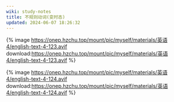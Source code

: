 ```yaml
---
wiki: study-notes
title: 不规则动词(变时态)
updated: 2024-06-07 18:26:32
---
```


{% image https://onep.hzchu.top/mount/pic/myself/materials/英语4/english-text-4-123.avif download:https://onep.hzchu.top/mount/pic/myself/materials/英语4/english-text-4-123.avif %}

{% image https://onep.hzchu.top/mount/pic/myself/materials/英语4/english-text-4-124.avif download:https://onep.hzchu.top/mount/pic/myself/materials/英语4/english-text-4-124.avif %}
